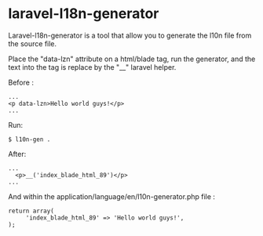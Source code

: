 laravel-l18n-generator
======================

Laravel-l18n-generator is a tool that allow you to generate the l10n file from the source file. 

Place the "data-lzn" attribute on a html/blade tag, run the generator, and the text into the tag is replace by the "__" laravel helper.

Before : 

```
...
<p data-lzn>Hello world guys!</p>
...
```
Run:

```
$ l10n-gen .
```
After:

```
...
  <p>__('index_blade_html_89')</p>
...  
```

And within the application/language/en/l10n-generator.php file :

```
return array(
     'index_blade_html_89' => 'Hello world guys!',
);
```
